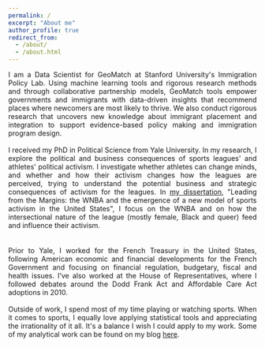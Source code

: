 ```yaml
---
permalink: /
excerpt: "About me"
author_profile: true
redirect_from: 
  - /about/
  - /about.html
---
```


<div style="text-align: justify">  

I am a Data Scientist for GeoMatch at Stanford University's Immigration Policy Lab. Using machine learning tools and rigorous research methods and through collaborative partnership models, GeoMatch tools empower governments and immigrants with data-driven insights that recommend places where newcomers are most likely to thrive. We also conduct rigorous research that uncovers new knowledge about immigrant placement and integration to support evidence-based policy making and immigration program design.
<br>
<br>
I received my PhD in Political Science from Yale University. In my research, I explore the political and business consequences of sports leagues' and athletes' political activism. I investigate whether athletes can change minds, and whether and how their activism changes how the leagues are perceived, trying to understand the potential business and strategic consequences of activism for the leagues. In <a href="https://elischolar.library.yale.edu/cgi/viewcontent.cgi?article=1582&context=gsas_dissertations">my dissertation</a>, "Leading from the Margins: the WNBA and the emergence of a new model of sports activism in the United States", I focus on the WNBA and on how the intersectional nature of the league (mostly female, Black and queer) feed and influence their activism.  
<br>
<br>
Prior to Yale, I worked for the French Treasury in the United States, following American economic and financial developments for the French Government and focusing on financial regulation, budgetary, fiscal and health issues. I’ve also worked at the House of Representatives, where I followed debates around the Dodd Frank Act and Affordable Care Act adoptions in 2010.
<br>
<br>
Outside of work, I spend most of my time playing or watching sports. When it comes to sports, I equally love applying statistical tools and appreciating the irrationality of it all. It's a balance I wish I could apply to my work. Some of my analytical work can be found on my blog <a href="https://angeledelevoye.wixsite.com/sips">here</a>.

</div>


